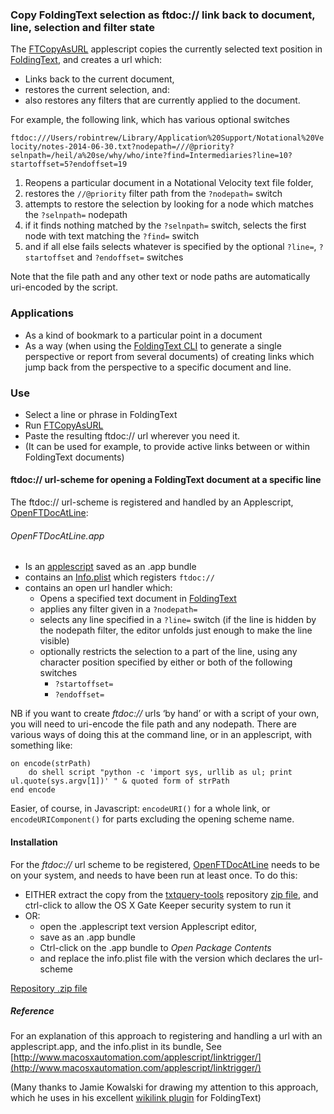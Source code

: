 ### Copy FoldingText selection as ftdoc:// link back to document, line, selection and filter state

The [FTCopyAsURL](./FTCopyAsURL.applescript) applescript copies the currently selected text position in [FoldingText](http://www.foldingtext.com), and creates a url which:
- Links back to the current document,
- restores the current selection, and: 
- also restores any filters that are currently applied to the document.

For example, the following link, which has various optional switches

`ftdoc:///Users/robintrew/Library/Application%20Support/Notational%20Velocity/notes-2014-06-30.txt?nodepath=///@priority?selnpath=/heil/a%20se/why/who/inte?find=Intermediaries?line=10?startoffset=5?endoffset=19`

1. Reopens a particular document in a Notational Velocity text file folder,
2. restores the `//@priority`  filter path from the `?nodepath=` switch
3. attempts to restore the selection by looking for a node which matches the `?selnpath=` nodepath 
4. if it finds nothing matched by the `?selnpath=` switch, selects the first node with text matching the `?find=` switch
4. and if all else fails selects whatever is specified by the optional `?line=`, `?startoffset` and `?endoffset=` switches

Note that the file path and any other text or node paths are automatically uri-encoded by the script.

### Applications
- As a kind of bookmark to a particular point in a document
- As a way (when using the [FoldingText CLI](https://www.npmjs.org/package/foldingtext) to generate a single perspective or report from several documents) of creating links which jump back from the perspective to a specific document and line.

### Use
- Select a line or phrase in FoldingText
- Run [FTCopyAsURL](./FTCopyAsURL.applescript)
- Paste the resulting ftdoc:// url wherever you need it.
- (It can be used for example, to provide active links between or within FoldingText documents)

#### ftdoc:// url-scheme for opening a FoldingText document at a specific line
The ftdoc:// url-scheme is registered and handled by an Applescript, [OpenFTDocAtLine](./OpenFTDocAtLine.app):

###### OpenFTDocAtLine.app
- Is an [applescript](https://github.com/RobTrew/txtquery-tools/blob/master/ftdoc%20url%20scheme%20and%20FTCopyAsURL/Source%20and%20info.plist%20for%20OpenFTDocAtLine/OpenFTDocAtLine.applescript) saved as an .app bundle
- contains an [Info.plist](https://github.com/RobTrew/txtquery-tools/blob/master/ftdoc%20url%20scheme%20and%20FTCopyAsURL/Source%20and%20info.plist%20for%20OpenFTDocAtLine/Info.plist) which registers `ftdoc://`
- contains an open url handler which:
	- Opens a specified text document in [FoldingText](http://www.foldingtext.com)
	- applies any filter given in a `?nodepath=`
	- selects any line specified in a `?line=` switch
			(if the line is hidden by the nodepath filter, the editor unfolds just enough to make the line visible)
	- optionally restricts the selection to a part of the line, using any character position specified by either or both of the following switches
		- `?startoffset=`
		- `?endoffset=`

NB if you want to create _ftdoc://_ urls ‘by hand’ or with a script of your own, you will need to uri-encode the file path and any nodepath. There are various ways of doing this at the command line, or in an applescript, with something like:

```
on encode(strPath)
	do shell script "python -c 'import sys, urllib as ul; print ul.quote(sys.argv[1])' " & quoted form of strPath
end encode
```

Easier, of course, in Javascript:  `encodeURI()` for a whole link, or `encodeURIComponent()` for parts excluding the opening scheme name.


#### Installation

For the _ftdoc://_ url scheme to be registered, [OpenFTDocAtLine](./OpenFTDocAtLine.app) needs to be on your system, and needs to have been run at least once.
To do this:
- EITHER extract the copy from the [txtquery-tools](https://github.com/RobTrew/txtquery-tools) repository [zip file](https://github.com/RobTrew/txtquery-tools/archive/master.zip), and ctrl-click to allow the OS X Gate Keeper security system to run it
- OR:
	- open the .applescript text version Applescript editor,
	- save as an .app bundle
	- Ctrl-click on the .app bundle to _Open Package Contents_
	- and replace the info.plist file with the version which declares the url-scheme

[Repository .zip file](https://github.com/RobTrew/txtquery-tools/archive/master.zip)
	
##### Reference
For an explanation of this approach to registering and handling a url with an applescript.app, and the info.plist in its bundle,
See [http://www.macosxautomation.com/applescript/linktrigger/](http://www.macosxautomation.com/applescript/linktrigger/)

(Many thanks to Jamie Kowalski for drawing my attention to this approach, which he uses in his excellent [wikilink plugin](https://github.com/jamiekowalski/foldingtext-extra/blob/master/wikilink.ftplugin/README.md) for FoldingText)


